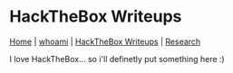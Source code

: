 # HackTheBox Writeups

[Home](../readme) | [whoami](../whoami) | [HackTheBox Writeups](../htb_writeups/home) | [Research](../[research/home)

I love HackTheBox... so i'll definetly put something here :)